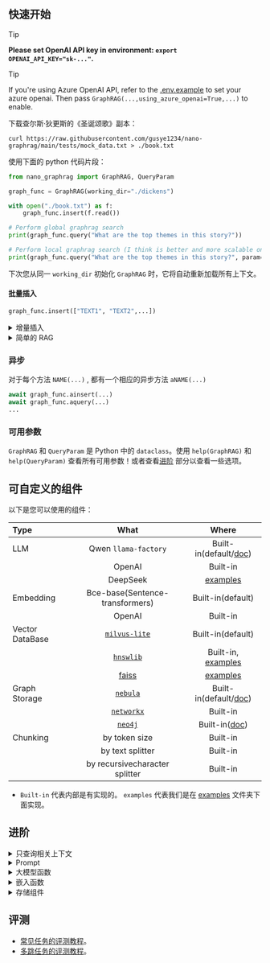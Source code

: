 ## 快速开始

> [!TIP]
>
> **Please set OpenAI API key in environment: `export OPENAI_API_KEY="sk-..."`.** 

> [!TIP]
> If you're using Azure OpenAI API, refer to the [.env.example](./.env.example.azure) to set your azure openai. Then pass `GraphRAG(...,using_azure_openai=True,...)` to enable.


下载查尔斯·狄更斯的《圣诞颂歌》副本：

```shell
curl https://raw.githubusercontent.com/gusye1234/nano-graphrag/main/tests/mock_data.txt > ./book.txt
```

使用下面的 python 代码片段：

```python
from nano_graphrag import GraphRAG, QueryParam

graph_func = GraphRAG(working_dir="./dickens")

with open("./book.txt") as f:
    graph_func.insert(f.read())

# Perform global graphrag search
print(graph_func.query("What are the top themes in this story?"))

# Perform local graphrag search (I think is better and more scalable one)
print(graph_func.query("What are the top themes in this story?", param=QueryParam(mode="local")))
```

下次您从同一 `working_dir` 初始化 `GraphRAG` 时，它将自动重新加载所有上下文。

#### 批量插入

```python
graph_func.insert(["TEXT1", "TEXT2",...])
```

<details>
<summary> 增量插入</summary>

`nano-graphrag` 支持增量插入，不会添加重复计算或数据：

```python
with open("./book.txt") as f:
    book = f.read()
    half_len = len(book) // 2
    graph_func.insert(book[:half_len])
    graph_func.insert(book[half_len:])
```

> `nano-graphrag` 使用内容的md5哈希作为密钥，因此不存在重复的块。
>
> 但是，每次插入时，都会重新计算图的社区并重新生成社区报告

</details>

<details>
<summary> 简单的 RAG</summary>

`nano-graphrag` 同样是支持简单的 RAG 插入和查询：

```python
graph_func = GraphRAG(working_dir="./dickens", enable_naive_rag=True)
...
# Query
print(rag.query(
      "What are the top themes in this story?",
      param=QueryParam(mode="naive")
)
```
</details>


### 异步

对于每个方法 `NAME(...)` , 都有一个相应的异步方法 `aNAME(...)`

```python
await graph_func.ainsert(...)
await graph_func.aquery(...)
...
```

### 可用参数

`GraphRAG` 和 `QueryParam` 是 Python 中的 `dataclass`。使用 `help(GraphRAG)` 和 `help(QueryParam)` 查看所有可用参数！或者查看[进阶](#进阶) 部分以查看一些选项。


## 可自定义的组件

以下是您可以使用的组件：

| Type            |                             What                             |                       Where                       |
| :-------------- | :----------------------------------------------------------: | :-----------------------------------------------: |
| LLM             |                      Qwen `llama-factory`                    |   Built-in(default/[doc](./doc/llm_deploy.md))   |
|                 |                            OpenAI                            |                     Built-in                      |
|                 |                           DeepSeek                           |              [examples](./examples)               |
| Embedding       |                Bce-base(Sentence-transformers)               |                 Built-in(default)                 |
|                 |                            OpenAI                            |                     Built-in                      |
| Vector DataBase |  [`milvus-lite`](https://github.com/milvus-io/milvus-lite)   |                 Built-in(default)                 |
|                 |        [`hnswlib`](https://github.com/nmslib/hnswlib)        |         Built-in, [examples](./examples)          |
|                 | [faiss](https://github.com/facebookresearch/faiss?tab=readme-ov-file) |              [examples](./examples)               |
| Graph Storage   |       [`nebula`](https://github.com/vesoft-inc/nebula)       | Built-in(default/[doc](./doc/use_nebula_for_graphrag.md)) |
|                 | [`networkx`](https://networkx.org/documentation/stable/index.html) |                     Built-in                      |
|                 |                [`neo4j`](https://neo4j.com/)                 | Built-in([doc](./doc/use_neo4j_for_graphrag.md)) |
| Chunking        |                        by token size                         |                     Built-in                      |
|                 |                       by text splitter                       |                     Built-in                      |
|                 |                by recursivecharacter splitter                |                     Built-in                      |

- `Built-in` 代表内部是有实现的。 `examples` 代表我们是在 [examples](./examples) 文件夹下面实现。

## 进阶


<details>
<summary>只查询相关上下文</summary>

`graph_func.query` 返回最终答案而不进行流式传输。 

如果您想在项目中交互 `nano-graphrag` ，您可以使用 `param=QueryParam(..., only_need_context=True,...)`，它只会返回从图中检索到的上下文，例如：

````
# Local mode
-----Reports-----
```csv
id,	content
0,	# FOX News and Key Figures in Media and Politics...
1, ...
```
...

# Global mode
----Analyst 3----
Importance Score: 100
Donald J. Trump: Frequently discussed in relation to his political activities...
...
````

您可以将该上下文集成到您的自定义提示中。

</details>

<details>
<summary>Prompt</summary>

所有prompts都存放在`nano_graphrag.prompt.PROMPTS`字典对象中，可以自定义。

一些重要prompts:

- `PROMPTS["entity_extraction"]` 用于从文本块中提取实体和关系。
- `PROMPTS["community_report"]` 用于组织和总结图集群的描述。
- `PROMPTS["local_rag_response"]` 是本地搜​​索生成的系统提示模板。
- `PROMPTS["global_reduce_rag_response"]` 是全局搜索生成的系统提示模板。
- `PROMPTS["fail_response"]` 是当没有任何内容与用户查询相关时的后备响应。

[prompt自动调优](./doc/prompt_tune.md)，根据输入文本数据以及与LLM交互得到领域适配后的提示。
</details>

<details>
<summary>大模型函数</summary>

目前总共用到了两种不同的llm模型，一个是用于入库的模型（`Qwen2.5-7B-Instruct-GPTQ-Int8`），一个是用于查询的模型（`zhiyan-Int8`）。

您可以在脚本中设置 `api_key`、`api_base`、`MODEL` 参数使用自定义的模型。

```python
MODEL = "zhiyan-v2.6-chat-int8"
api_key = 'Zhiyan123'
base_url="http://192.168.200.211:8100/v1"

MODEL_QWEN = "QWEN"
api_key_qwen = '0'
base_url_qwen="http://127.0.0.77:8012/v1/"

async def qwen2_complete(
    prompt, system_prompt=None, history_messages=[], **kwargs
) -> str:
    return await openai_complete_if_cache(
        MODEL_QWEN,
        prompt,
        api_key_qwen, 
        base_url_qwen,
        system_prompt=system_prompt,
        history_messages=history_messages,
        **kwargs,
    )

async def zhiyan_complete(
    prompt, system_prompt=None, history_messages=[], **kwargs
) -> str:
    return await openai_complete_if_cache(
        MODEL,
        prompt,
        api_key, 
        base_url,
        system_prompt=system_prompt,
        history_messages=history_messages,
        **kwargs,
    )
```

用自定义llm替换默认的gpt-4o模型:

```python
# Adjust the max token size or the max async requests if needed
def insert():
  GraphRAG(best_model_func=qwen2_complete, cheap_model_func=qwen2_complete, best_model_max_token_size=..., best_model_max_async=...)

def query():
  GraphRAG(best_model_func=zhiyan_complete, cheap_model_func=zhiyan_complete, best_model_max_token_size=..., best_model_max_async=...)
```

#### Json格式输出

除了gpt-4o等闭源模型能够很好的输出json格式，大部分开源模型不能稳定的输出json格式。本项目在`convert_response_to_json`中借助 [json_repair](https://github.com/mangiucugna/json_repair)` 库来修复llm返回的json字符串

</details>



<details>
<summary>嵌入函数</summary>

您可以将默认嵌入函数替换为任何 `_utils.EmbedddingFunc` 实例.

例如借助[sentencetransfomer](https://www.sbert.net/)库使用开源的网易 `bce-base_v1` 模型:

```python
EMBED_MODEL_PATH = "/data/tangbo/plms/bce-embedding-base_v1"

EMBED_MODEL = SentenceTransformer(
    EMBED_MODEL_PATH, cache_folder=WORKING_DIR, device="cpu"
)

@wrap_embedding_func_with_attrs(
    embedding_dim=EMBED_MODEL.get_sentence_embedding_dimension(),
    max_token_size=EMBED_MODEL.max_seq_length,
)
async def local_embedding(texts: list[str]) -> np.ndarray:
    return EMBED_MODEL.encode(texts, normalize_embeddings=True)
```

替换默认的向量模型函数:

```python
GraphRAG(embedding_func=local_embedding, embedding_batch_num=..., embedding_func_max_async=...)
```

You can refer to an [example](./examples/using_local_embedding_model.py) that use `sentence-transformer` to locally compute embeddings.
</details>


<details>
<summary>存储组件</summary>

你可以自定义所有跟存储相关的组件, 主要使用了三种存储组件:

**`base.BaseKVStorage` 用于存储数据键值对** 

- 默认情况下，我们使用磁盘文件存储作为后端
- `GraphRAG(.., key_string_value_json_storage_cls=YOURS,...)`

**`base.BaseVectorStorage` 用于索引嵌入**

- 默认使用 [`milvus-lite`](https://github.com/milvus-io/milvus-lite) 作为后端（不支持windows）。
- `GraphRAG(.., vector_db_storage_cls=YOURS,...)`

**`base.BaseGraphStorage` 用于存储知识图谱**

- 默认使用 [`nebula`](https://github.com/vesoft-inc/nebula) 作为后端，完整流程请查看[教程](./doc/use_nebula_for_graphrag.md)。
- `GraphRAG(.., graph_storage_cls=YOURS,...)`

您可以参考 `nano_graphrag.base` 查看各个组件的详细接口.
</details>



## 评测

- [常见任务的评测教程](./doc/eval_for_infer_global_sf.md)。
- [多跳任务的评测教程](./doc/eval_for_multihop.md)。

